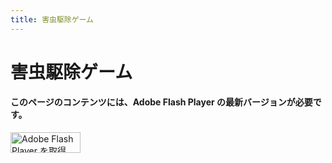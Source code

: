 ```yaml
---
title: 害虫駆除ゲーム
---
```

害虫駆除ゲーム
==
<div id="main">
  <div id="main-a">
    <!-- 階層表示 -->
    <!--///////////////////////////////// 以下本文 ///////////////////////////-->
    <object id="FlashID" classid="clsid:D27CDB6E-AE6D-11cf-96B8-444553540000" width="750" height="450">
      <param name="movie" value="sya.swf">
      <param name="quality" value="high">
      <param name="wmode" value="opaque">
      <param name="swfversion" value="6.0.65.0">
      <!-- このパラメータタグにより、Flash Player 6.0 または 6.5 以降を使用して、Flash Player の最新バージョンをダウンロードするようメッセージが表示されます。ユーザにメッセージを表示させないようにする場合はパラメータタグを削除します。 -->
      <param name="expressinstall" value="assets/swf/expressInstall.swf">
      <!-- 次のオブジェクトタグは IE 以外のブラウザで使用するためのものです。IE では IECC を使用して非表示にします。 -->
      <!--[if !IE]>-->
      <object type="application/x-shockwave-flash" data="assets/swf/sya.swf" width="750" height="450">
        <!--<![endif]-->
        <param name="quality" value="high">
        <param name="wmode" value="opaque">
        <param name="swfversion" value="6.0.65.0">
        <param name="expressinstall" value="assets/swf/expressInstall.swf">
        <!-- ブラウザには、Flash Player 6.0 以前のバージョンを使用して次の代替コンテンツが表示されます。 -->
        <div>
          <h4>このページのコンテンツには、Adobe Flash Player の最新バージョンが必要です。</h4>
          <p><a href="http://www.adobe.com/go/getflashplayer"><img src="http://www.adobe.com/images/shared/download_buttons/get_flash_player.gif" alt="Adobe Flash Player を取得" width="112" height="33" /></a></p>
        </div>
        <!--[if !IE]>-->
      </object>
      <!--<![endif]-->
    </object>
    <!-- end main-b -->
  </div>
  <!-- end main-a -->
</div>
